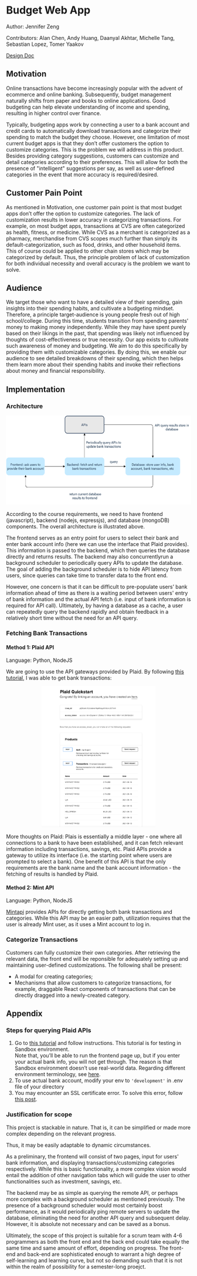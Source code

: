 # Budget Web App 
Author: Jennifer Zeng

Contributors: Alan Chen, Andy Huang, Daanyal Akhtar, Michelle Tang, Sebastian Lopez, Tomer Yaakov

[Design Doc](https://docs.google.com/document/d/1yhA75AGxCYOdqQVFb3dU0rH4Cb3hcuQu0ZmYiSqXpFA/edit#heading=h.wmr0r83w17jn)

## Motivation 
Online transactions have become increasingly popular with the advent of ecommerce and online banking. Subsequently, budget management naturally shifts from paper and books to online applications. Good budgeting can help elevate understanding of income and spending, resulting in higher control over finance.

Typically, budgeting apps work by connecting a user to a bank account and credit cards to automatically download transactions and categorize their spending to match the budget they choose. However, one limitation of most current budget apps is that they don’t offer customers the option to customize categories. This is the problem we will address in this product. 
Besides providing category suggestions, customers can customize and detail categories according to their preferences. This will allow for both the presence of "intelligent" suggestions per say, as well as user-defined categories in the event that more accuracy is required/desired.


## Customer Pain Point 
As mentioned in Motivation, one customer pain point is that most budget apps don’t offer 
the option to customize categories. The lack of customization results in lower accuracy in 
categorizing transactions. For example, on most budget apps, transactions at CVS are often 
categorized as health, fitness, or medicine. While CVS as a merchant is categorized as a pharmacy, merchandise from CVS scopes much further than simply its default-categorization, such as food, drinks, and other household items. This of course could be applied to other chain stores which may be categorized by default. Thus, the principle problem of lack of customization for both individual necessity and overall accuracy is the problem we want to solve.


## Audience 
We target those who want to have a detailed view of their spending, gain insights into their spending habits, and cultivate 
a budgeting mindset. Therefore, a principle target-audience is young people fresh out of high school/college. During this time, 
students transition from spending parents' money to making money independently. While they may have spent purely based on their likings in the past, that spending was likely not influenced by thoughts of cost-effectiveness or true necessity. Our app exists to cultivate such awareness of money and budgeting. We aim to do this specifically by providing them with customizable categories. By doing this, we enable our audience to see detailed breakdowns of their spending, 
which then helps them learn more about their spending habits and invoke their reflections about money and financial responsibility. 

## Implementation 

### Architecture 
<p align="center">  
    <img src="./images/architecture.png" width="568" height="242"> 
</p>

According to the course requirements, we need to have frontend (javascript), backend (nodejs, expressjs), 
and database (mongoDB) components. The overall architecture is illustrated above. 

The frontend serves as an entry point for users to select their bank and enter bank account info 
(here we can use the interface that Plaid provides). This information is passed to the backend, 
which then queries the database directly and returns results. The backend may also concurrentlyrun a background scheduler to periodically query APIs to update the database. The goal of adding the background scheduler is to hide API latency from users, since queries can take time to transfer data to the front end.

However, one concern is that it can be difficult to pre-populate users’ bank information ahead of time as there is a waiting period between users' entry of bank information and the actual API fetch (i.e. input of bank information is required for API call). Ultimately, by having a database as a cache, a user can repeatedly query the backend rapidly and obtain feedback in a relatively short time without the need for an API query.


### Fetching Bank Transactions 

#### Method 1: Plaid API 
Language: Python, NodeJS 

We are going to use the API gateways provided by Plaid. By following [this tutorial](https://dashboard.plaid.com/overview/sandbox), 
I was able to get bank transactions: 
<p align="center">  
    <img src="./images/transaction.png" width="310" height="384"> 
</p>

More thoughts on Plaid: 
Plais is essentially a middle layer - one where all connections to a bank to have been established, and it can fetch relevant information including transactions, savings, etc. Plaid APIs provide a gateway to utilize its interface (i.e. the starting point where users are prompted to select a bank). One benefit of this API is that the only requirements are the bank name and the bank account information - the fetching of results is handled by Plaid.


#### Method 2: Mint API 
Language: Python, NodeJS

[Mintapi](https://github.com/dhleong/pepper-mint) provides APIs for directly getting both bank transactions and categories. 
While this API may be an easier path, utilization requires that the user is already Mint user, as it uses a Mint account to log in.


### Categorize Transactions 
Customers can fully customize their own categories. After retrieving the relevant data, the front end will be reponsible for adequately setting up and maintaining user-defined customizations.
The following shall be present: 
* A modal for creating categories; 
* Mechanisms that allow customers to categorize transactions, for example, 
draggable React components of transactions that can be directly dragged into a newly-created category. 


## Appendix 
### Steps for querying Plaid APIs 
1. Go to [this tutorial](https://dashboard.plaid.com/overview/sandbox) and follow instructions. This tutorial is for testing in Sandbox environment.  
Note that, you’ll be able to run the frontend page up, but if you enter your actual bank info, you will not get through. 
The reason is that Sandbox environment doesn’t use real-world data. Regarding different environment terminology, see [here](https://plaid.com/docs/quickstart/glossary/#environments).
2. To use actual bank account, modify your env to ```'development'``` in .env file of your directory 
3. You may encounter an SSL certificate error. To solve this error, follow [this post](https://stackoverflow.com/questions/50236117/scraping-ssl-certificate-verify-failed-error-for-http-en-wikipedia-org). 

### Justification for scope
This project is stackable in nature. That is, it can be simplified or made more complex depending on the relevant progress.

Thus, it may be easily adaptable to dynamic circumstances. 

As a preliminary, the frontend will consist of two pages, input for users' bank information, and displaying transactions/customizing categories respectively. While this is basic functionality, a more complex vision would entail the addition of other navigation tabs which will guide the user to other functionalities such as investment, savings, etc. 

The backend may be as simple as querying the remote API, or perhaps more complex with a background scheduler as mentioned previously. The presence of a background scheduler would most certainly boost performance, as it would periodically ping remote servers to update the database, eliminating the need for another API query and subsequent delay. However, it is absolute not necessary and can be saved as a bonus.

Ultimately, the scope of this project is suitable for a scrum team with 4-6 programmers as both the front end and the back end could take equally the same time and same amount of effort, depending on progress. The  front-end and back-end are sophisticated enough to warrant a high degree of self-learning and learning curve, but not so demanding such that it is not within the realm of possibility for a semester-long proejct.

